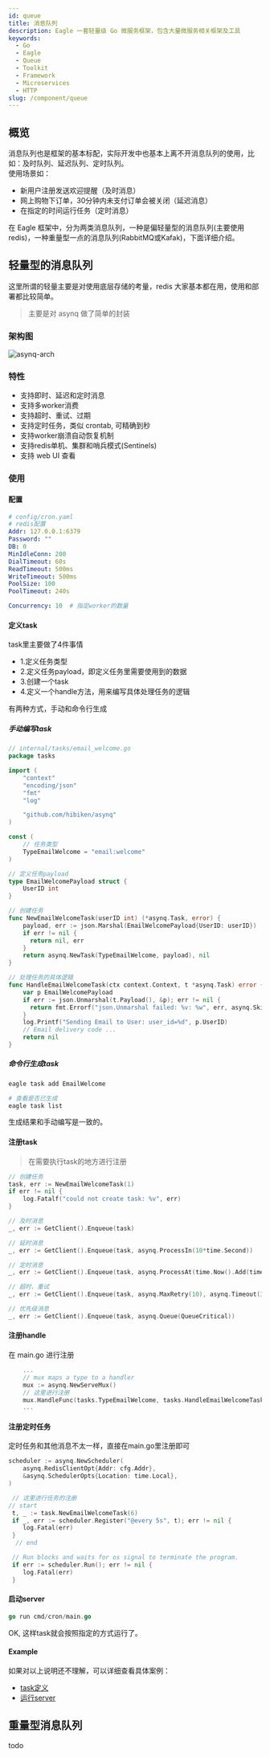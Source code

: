 ```yaml
---
id: queue
title: 消息队列
description: Eagle 一套轻量级 Go 微服务框架，包含大量微服务相关框架及工具
keywords:
  - Go
  - Eagle
  - Queue
  - Toolkit
  - Framework
  - Microservices
  - HTTP
slug: /component/queue
---
```


## 概览

消息队列也是框架的基本标配，实际开发中也基本上离不开消息队列的使用，比如：及时队列、延迟队列、定时队列。  
使用场景如：

- 新用户注册发送欢迎提醒（及时消息）
- 网上购物下订单，30分钟内未支付订单会被关闭（延迟消息）
- 在指定的时间运行任务（定时消息）

在 Eagle 框架中，分为两类消息队列，一种是偏轻量型的消息队列(主要使用redis)，一种重量型一点的消息队列(RabbitMQ或Kafak)，下面详细介绍。

## 轻量型的消息队列

这里所谓的轻量主要是对使用底层存储的考量，redis 大家基本都在用，使用和部署都比较简单。

> 主要是对 asynq 做了简单的封装

### 架构图

![asynq-arch](/images/asynq-arch.jpg)

### 特性

- 支持即时、延迟和定时消息
- 支持多worker消费
- 支持超时、重试、过期
- 支持定时任务，类似 crontab, 可精确到秒
- 支持worker崩溃自动恢复机制
- 支持redis单机、集群和哨兵模式(Sentinels)
- 支持 web UI 查看

### 使用

#### 配置

```yaml
# config/cron.yaml
# redis配置
Addr: 127.0.0.1:6379
Password: ""
DB: 0
MinIdleConn: 200
DialTimeout: 60s
ReadTimeout: 500ms
WriteTimeout: 500ms
PoolSize: 100
PoolTimeout: 240s

Concurrency: 10  # 指定worker的数量
```

#### 定义task

task里主要做了4件事情

- 1.定义任务类型
- 2.定义任务payload，即定义任务里需要使用到的数据
- 3.创建一个task
- 4.定义一个handle方法，用来编写具体处理任务的逻辑  

有两种方式，手动和命令行生成

##### 手动编写task

```go
// internal/tasks/email_welcome.go
package tasks

import (
    "context"
    "encoding/json"
    "fmt"
    "log"

    "github.com/hibiken/asynq"
)

const (
    // 任务类型
    TypeEmailWelcome = "email:welcome"
)

// 定义任务payload
type EmailWelcomePayload struct {
    UserID int
}

// 创建任务
func NewEmailWelcomeTask(userID int) (*asynq.Task, error) {
    payload, err := json.Marshal(EmailWelcomePayload{UserID: userID})
    if err != nil {
      return nil, err
    }
    return asynq.NewTask(TypeEmailWelcome, payload), nil
}

// 处理任务的具体逻辑
func HandleEmailWelcomeTask(ctx context.Context, t *asynq.Task) error {
    var p EmailWelcomePayload
    if err := json.Unmarshal(t.Payload(), &p); err != nil {
      return fmt.Errorf("json.Unmarshal failed: %v: %w", err, asynq.SkipRetry)
    }
    log.Printf("Sending Email to User: user_id=%d", p.UserID)
    // Email delivery code ...
    return nil
}

```

##### 命令行生成task

```bash
eagle task add EmailWelcome

# 查看是否已生成
eagle task list
```

生成结果和手动编写是一致的。

#### 注册task

> 在需要执行task的地方进行注册

```go
// 创建任务
task, err := NewEmailWelcomeTask(1)
if err != nil {
    log.Fatalf("could not create task: %v", err)
}

// 及时消息
_, err := GetClient().Enqueue(task)

// 延时消息
_, err := GetClient().Enqueue(task, asynq.ProcessIn(10*time.Second))

// 定时消息
_, err := GetClient().Enqueue(task, asynq.ProcessAt(time.Now().Add(time.Hour)))

// 超时、重试
_, err := GetClient().Enqueue(task, asynq.MaxRetry(10), asynq.Timeout(3*time.Minute))

// 优先级消息
_, err := GetClient().Enqueue(task, asynq.Queue(QueueCritical))
```

#### 注册handle

在 main.go 进行注册

```go
    ...
    // mux maps a type to a handler
    mux := asynq.NewServeMux()
    // 这里进行注册
    mux.HandleFunc(tasks.TypeEmailWelcome, tasks.HandleEmailWelcomeTask)
    ...
```

#### 注册定时任务

定时任务和其他消息不太一样，直接在main.go里注册即可

```go
scheduler := asynq.NewScheduler(
    asynq.RedisClientOpt{Addr: cfg.Addr},
    &asynq.SchedulerOpts{Location: time.Local},
)

 // 这里进行任务的注册
// start
 t, _ := task.NewEmailWelcomeTask(6)
 if _, err := scheduler.Register("@every 5s", t); err != nil {
    log.Fatal(err)
 }
  // end

 // Run blocks and waits for os signal to terminate the program.
 if err := scheduler.Run(); err != nil {
    log.Fatal(err)
 }
```

#### 启动server

```go
go run cmd/cron/main.go
```

OK, 这样task就会按照指定的方式运行了。

#### Example

如果对以上说明还不理解，可以详细查看具体案例：

- [task定义](https://github.com/go-microservice/user-service/tree/main/internal/tasks)
- [运行server](https://github.com/go-microservice/user-service/blob/main/cmd/cron/main.go)

## 重量型消息队列

todo
